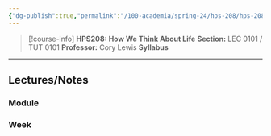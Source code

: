 ```yaml
---
{"dg-publish":true,"permalink":"/100-academia/spring-24/hps-208/hps-208/","tags":["university","cs","course-page"],"created":"2024-06-22T19:06:31.000-04:00","updated":"2024-09-09T23:19:23.000-04:00"}
---
```



> [!course-info] **HPS208: How We Think About Life**
> **Section:** LEC 0101 / TUT 0101
> **Professor:** Cory Lewis
> **Syllabus**

---
## Lectures/Notes

### Module



### Week


